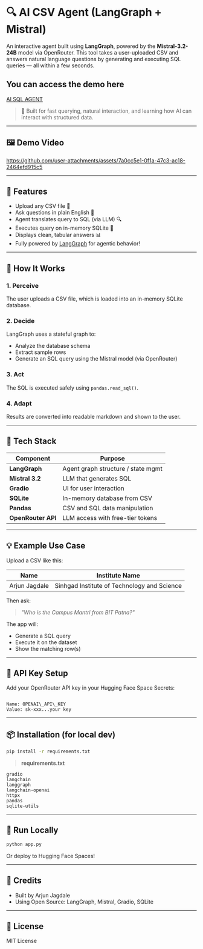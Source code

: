 # 🔍 AI CSV Agent (LangGraph + Mistral)

An interactive agent built using **LangGraph**, powered by the **Mistral-3.2-24B** model via OpenRouter. This tool takes a user-uploaded CSV and answers natural language questions by generating and executing SQL queries — all within a few seconds.

## You can access the demo here
[AI SQL AGENT](https://huggingface.co/spaces/ajnx014/Natural-Language-to-SQL-Agent)

> 🚀 Built for fast querying, natural interaction, and learning how AI can interact with structured data.

---

## 🖼️ Demo Video
https://github.com/user-attachments/assets/7a0cc5e1-0f1a-47c3-ac18-2464efd915c5

---

## 📌 Features

- Upload any CSV file 📁  
- Ask questions in plain English 🤖  
- Agent translates query to SQL (via LLM) 🔍  
- Executes query on in-memory SQLite 🧠  
- Displays clean, tabular answers 📊  
- Fully powered by [LangGraph](https://www.langchain.com/langgraph) for agentic behavior!

---

## 🧠 How It Works

### 1. Perceive
The user uploads a CSV file, which is loaded into an in-memory SQLite database.

### 2. Decide
LangGraph uses a stateful graph to:
- Analyze the database schema
- Extract sample rows
- Generate an SQL query using the Mistral model (via OpenRouter)

### 3. Act
The SQL is executed safely using `pandas.read_sql()`.

### 4. Adapt
Results are converted into readable markdown and shown to the user.

---

## 🧰 Tech Stack

| Component       | Purpose                         |
|----------------|----------------------------------|
| **LangGraph**  | Agent graph structure / state mgmt |
| **Mistral 3.2**| LLM that generates SQL            |
| **Gradio**     | UI for user interaction           |
| **SQLite**     | In-memory database from CSV       |
| **Pandas**     | CSV and SQL data manipulation     |
| **OpenRouter API** | LLM access with free-tier tokens |

---

## 💡 Example Use Case

Upload a CSV like this:

| Name | Institute Name                        |
|--------------------|----------------------------------------|
| Arjun Jagdale      | Sinhgad Institute of Technology and Science |

Then ask:
> *"Who is the Campus Mantri from BIT Patna?"*

The app will:
- Generate a SQL query
- Execute it on the dataset
- Show the matching row(s)

---

## 🔐 API Key Setup

Add your OpenRouter API key in your Hugging Face Space Secrets:

```

Name: OPENAI\_API\_KEY
Value: sk-xxx...your key

````

---

## 📦 Installation (for local dev)

```bash
pip install -r requirements.txt
````

> **requirements.txt**

```
gradio
langchain
langgraph
langchain-openai
httpx
pandas
sqlite-utils
```

---

## 🏁 Run Locally

```bash
python app.py
```

Or deploy to Hugging Face Spaces!

---

## 📘 Credits

* Built by Arjun Jagdale
* Using Open Source: LangGraph, Mistral, Gradio, SQLite

---

## 📄 License

MIT License

